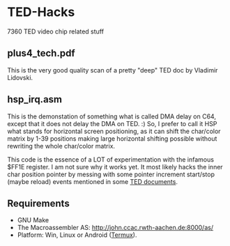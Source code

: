 # TED-Hacks
7360 TED video chip related stuff

## plus4_tech.pdf

This is the very good quality scan of a pretty "deep" TED doc by Vladimir Lidovski.

## hsp_irq.asm

This is the demonstation of something what is called DMA delay on C64, except that it does not delay the DMA on TED. :) So, I prefer to call it HSP what stands for horizontal screen positioning, as it can shift the char/color matrix by 1-39 positions making large horizontal shifting possible without rewriting the whole char/color matrix.

This code is the essence of a LOT of experimentation with the infamous $FF1E register. I am not sure why it works yet. It most likely hacks the inner char position pointer by messing with some pointer increment start/stop (maybe reload) events mentioned in some [TED documents](https://github.com/dotscha/TED-Hacks/blob/master/plus4_tech.pdf).

## Requirements

 - GNU Make
 - The Macroassembler AS: http://john.ccac.rwth-aachen.de:8000/as/
 - Platform: Win, Linux or Android ([Termux](https://termux.com/)).
